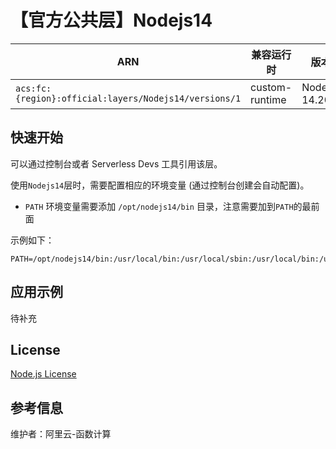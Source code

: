 
# 【官方公共层】Nodejs14

| ARN  |  兼容运行时  | 版本 |
|------|------|--------|
| `acs:fc:{region}:official:layers/Nodejs14/versions/1` | custom-runtime   | Node.js 14.20.0  |

## 快速开始
可以通过控制台或者 Serverless Devs 工具引用该层。

使用`Nodejs14`层时，需要配置相应的环境变量 (通过控制台创建会自动配置)。
- `PATH` 环境变量需要添加 `/opt/nodejs14/bin` 目录，注意需要加到`PATH`的最前面

示例如下：
```shell
PATH=/opt/nodejs14/bin:/usr/local/bin:/usr/local/sbin:/usr/local/bin:/usr/sbin:/usr/bin:/sbin:/bin:/opt/bin
```

## 应用示例
待补充

## License
[Node.js License](https://github.com/nodejs/node/blob/main/LICENSE)

## 参考信息
维护者：阿里云-函数计算